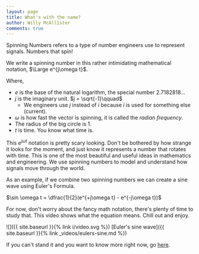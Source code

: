 ```yaml
---
layout: page
title: What's with the name?
author: Willy McAllister
comments: true
---
```


Spinning Numbers refers to a type of number engineers use to represent signals. Numbers that spin!

<p>
<div id="spin-d3"></div>
<script src="https://d3js.org/d3.v4.min.js"></script>
<script src="{{ "/assets/d3/spinningnumbers-d3.js" | relative_url }}"></script>
<link rel="stylesheet" type="text/css" href="{{ "/assets/d3/spinningnumbers-d3.css" | relative_url }}" />
</p>

We write a spinning number in this rather intimidating mathematical notation, $\Large e^{j\omega t}$. 

Where,
* $e$ is the base of the natural logarithm, the special number 2.7182818... 
* $j$ is the imaginary unit. $j = \sqrt{-1}\qquad$ 
    * We engineers use $j$ instead of $i$ because $i$ is used for something else (current).
* $\omega$ is how fast the vector is spinning, it is called the *radian frequency*.
* The radius of the big circle is $1$.
* $t$ is time. You know what time is.

This $e^{j\omega t}$ notation is pretty scary looking. Don't be bothered by how strange it looks for the moment, and just know it represents a number that rotates with time. This is one of the most beautiful and useful ideas in mathematics and engineering. We use spinning numbers to model and understand how signals move through the world. 

As an example, if we combine two spinning numbers we can create a sine wave using Euler's Formula.

$\sin \omega t = \dfrac{1}{2}(e^{+j\omega t} - e^{-j\omega t})$

For now, don't worry about the fancy math notation, there's plenty of time to study that. This video shows what the equation means. Chill out and enjoy.

![]({{ site.baseurl }}{% link i/video.svg %}) [Euler's sine wave]({{ site.baseurl }}{% link _videos/eulers-sine.md %})

If you can't stand it and you want to know more right now, go [here](https://www.khanacademy.org/science/electrical-engineering/ee-circuit-analysis-topic/ee-ac-analysis/v/ee-ac-analysis-intro1).